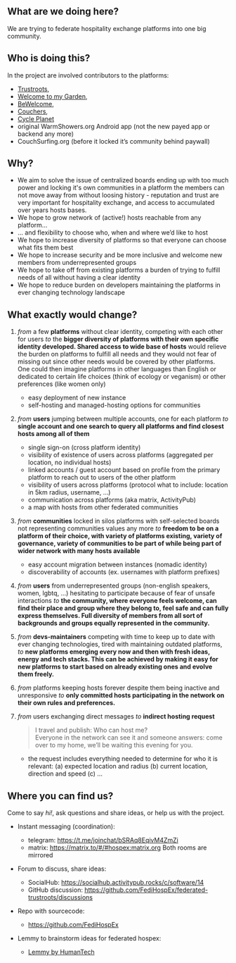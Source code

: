 What are we doing here? 
---
We are trying to federate hospitality exchange platforms into one big community.

Who is doing this? 
---
In the project are involved contributors to the platforms:
- [Trustroots](Trustroots.org), 
- [Welcome to my Garden](WelcomeToMyGarden.org), 
- [BeWelcome](BeWelcome.org), 
- [Couchers](Couchers.org), 
- [Cycle Planet](CyclePlanet.org)
- original WarmShowers.org Android app (not the new payed app or backend any more)
- CouchSurfing.org (before it locked it’s community behind paywall)

Why?
---
* We aim to solve the issue of centralized boards ending up with too much power and locking it's own communities in a platform the members can not move away from without loosing history - reputation and trust are very important for hospitality exchange, and access to accumulated over years hosts bases.
* We hope to grow network of (active!) hosts reachable from any platform…
* … and flexibility to choose who, when and where we’d like to host
* We hope to increase diversity of platforms so that everyone can choose what fits them best
* We hope to increase security and be more inclusive and welcome new members from underrepresented groups
* We hope to take off from existing platforms a burden of trying to fulfill needs of all without having a clear identity
* We hope to reduce burden on developers maintaining the platforms in ever changing technology landscape


What exactly would change?
---
1. *from* a few **platforms** without clear identity, competing with each other for users
   *to* the **bigger diversity of platforms with their own specific identity developed. Shared access to wide base of hosts** would relieve the burden on platforms to fulfill all needs and they would not fear of missing out since other needs would be covered by other platforms. One could then imagine platforms in other languages than English or dedicated to certain life choices (think of ecology or veganism) or other preferences (like women only)
   - easy deployment of new instance
   - self-hosting and managed-hosting options for communities

1. *from* **users** jumping between multiple accounts, one for each platform
   *to* **single account and one search to query all platforms and find closest hosts among all of them**
   - single sign-on (cross platform identity)
   - visibility of existence of users across platforms (aggregated per location, no individual hosts)
   - linked accounts / guest account based on profile from the primary platform to reach out to users of the other platform
   - visibility of users across platforms (protocol what to include: location in 5km radius, username, …)
   - communication across platforms (aka matrix, ActivityPub)
   - a map with hosts from other federated communities

1. *from* **communities** locked in silos platforms with self-selected boards not representing communities values any more 
   *to* **freedom to be on a platform of their choice, with variety of platforms existing, variety of governance, variety of communities to be part of while being part of wider network with many hosts available**
   - easy account migration between instances (nomadic identity)
   - discoverability of accounts (ex. usernames with platform prefixes)

1. *from* **users** from underrepresented groups (non-english speakers, women, lgbtq, …) hesitating to participate because of fear of unsafe interactions
   *to* **the community, where everyone feels welcome, can find their place and group where they belong to, feel safe and can fully express themselves. Full diversity of members from all sort of backgrounds and groups equally represented in the community.**

1. *from* **devs-maintainers** competing with time to keep up to date with ever changing technologies, tired with maintaining outdated platforms,
   *to* **new platforms emerging every now and then with fresh ideas, energy and tech stacks. This can be achieved by making it easy for new platforms to start based on already existing ones and evolve them freely.**

1. *from* platforms keeping hosts forever despite them being inactive and unresponsive
   *to* **only committed hosts participating in the network on their own rules and preferences.**

1. *from* users exchanging direct messages 
   *to* **indirect hosting request**

   > I travel and publish: Who can host me? \
   > Everyone in the network can see it and someone answers: come over to my home, we’ll be waiting this evening for you.
   
   - the request includes everything needed to determine for who it is relevant: (a) expected location and radius (b) current location, direction and speed (c) …

Where you can find us?
---
Come to say *hi!*, ask questions and share ideas, or help us with the project.

* Instant messaging (coordination):
  - telegram: https://t.me/joinchat/bSRAq8EqivM4ZmZi
  - matrix: https://matrix.to/#/#hospex:matrix.org
Both rooms are mirrored

* Forum to discuss, share ideas:
  - SocialHub: https://socialhub.activitypub.rocks/c/software/14
  - GitHub discussion: https://github.com/FediHospEx/federated-trustroots/discussions

* Repo with sourcecode:
  - https://github.com/FediHospEx

* Lemmy to brainstorm ideas for federated hospex:
  - [Lemmy by HumanTech](https://lemmy.ml/post/66076)
